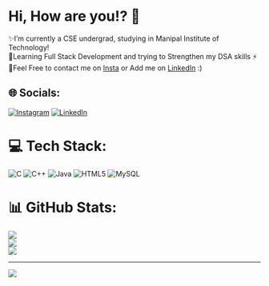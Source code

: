# Hi, How are you!? 👋

✨I’m currently a CSE undergrad, studying in Manipal Institute of Technology! <br>🌱Learning Full Stack Development and trying to Strengthen my DSA skills ⚡<br>💭Feel Free to contact me on [Insta](https://www.instagram.com/suryaa.kiran/) or Add me on [LinkedIn](https://www.linkedin.com/in/surya-kiran-3430b525b/) :)


## 🌐 Socials:
[![Instagram](https://img.shields.io/badge/Instagram-%23E4405F.svg?logo=Instagram&logoColor=white)](https://www.instagram.com/suryaa.kiran/) [![LinkedIn](https://img.shields.io/badge/LinkedIn-%230077B5.svg?logo=linkedin&logoColor=white)](https://www.linkedin.com/in/surya-kiran-3430b525b/) 

# 💻 Tech Stack:
![C](https://img.shields.io/badge/c-%2300599C.svg?style=for-the-badge&logo=c&logoColor=white) ![C++](https://img.shields.io/badge/c++-%2300599C.svg?style=for-the-badge&logo=c%2B%2B&logoColor=white) ![Java](https://img.shields.io/badge/java-%23ED8B00.svg?style=for-the-badge&logo=java&logoColor=white) ![HTML5](https://img.shields.io/badge/html5-%23E34F26.svg?style=for-the-badge&logo=html5&logoColor=white) ![MySQL](https://img.shields.io/badge/mysql-%2300f.svg?style=for-the-badge&logo=mysql&logoColor=white)

# 📊 GitHub Stats:
![](https://github-readme-stats.vercel.app/api?username=Surya150803&theme=vision-friendly-dark&hide_border=false&include_all_commits=true&count_private=false)<br/>
![](https://github-readme-streak-stats.herokuapp.com/?user=Surya150803&theme=vision-friendly-dark&hide_border=false)<br/>
![](https://github-readme-stats.vercel.app/api/top-langs/?username=Surya150803&theme=vision-friendly-dark&hide_border=false&include_all_commits=true&count_private=false&layout=compact)

---
[![](https://visitcount.itsvg.in/api?id=Surya150803&icon=7&color=12)](https://visitcount.itsvg.in)


